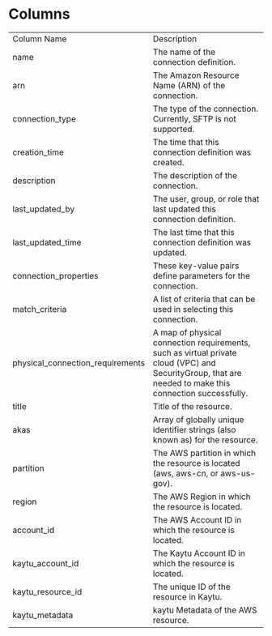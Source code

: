 # Columns  

<table>
	<tr><td>Column Name</td><td>Description</td></tr>
	<tr><td>name</td><td>The name of the connection definition.</td></tr>
	<tr><td>arn</td><td>The Amazon Resource Name (ARN) of the connection.</td></tr>
	<tr><td>connection_type</td><td>The type of the connection. Currently, SFTP is not supported.</td></tr>
	<tr><td>creation_time</td><td>The time that this connection definition was created.</td></tr>
	<tr><td>description</td><td>The description of the connection.</td></tr>
	<tr><td>last_updated_by</td><td>The user, group, or role that last updated this connection definition.</td></tr>
	<tr><td>last_updated_time</td><td>The last time that this connection definition was updated.</td></tr>
	<tr><td>connection_properties</td><td>These key-value pairs define parameters for the connection.</td></tr>
	<tr><td>match_criteria</td><td>A list of criteria that can be used in selecting this connection.</td></tr>
	<tr><td>physical_connection_requirements</td><td>A map of physical connection requirements, such as virtual private cloud (VPC) and SecurityGroup, that are needed to make this connection successfully.</td></tr>
	<tr><td>title</td><td>Title of the resource.</td></tr>
	<tr><td>akas</td><td>Array of globally unique identifier strings (also known as) for the resource.</td></tr>
	<tr><td>partition</td><td>The AWS partition in which the resource is located (aws, aws-cn, or aws-us-gov).</td></tr>
	<tr><td>region</td><td>The AWS Region in which the resource is located.</td></tr>
	<tr><td>account_id</td><td>The AWS Account ID in which the resource is located.</td></tr>
	<tr><td>kaytu_account_id</td><td>The Kaytu Account ID in which the resource is located.</td></tr>
	<tr><td>kaytu_resource_id</td><td>The unique ID of the resource in Kaytu.</td></tr>
	<tr><td>kaytu_metadata</td><td>kaytu Metadata of the AWS resource.</td></tr>
</table>